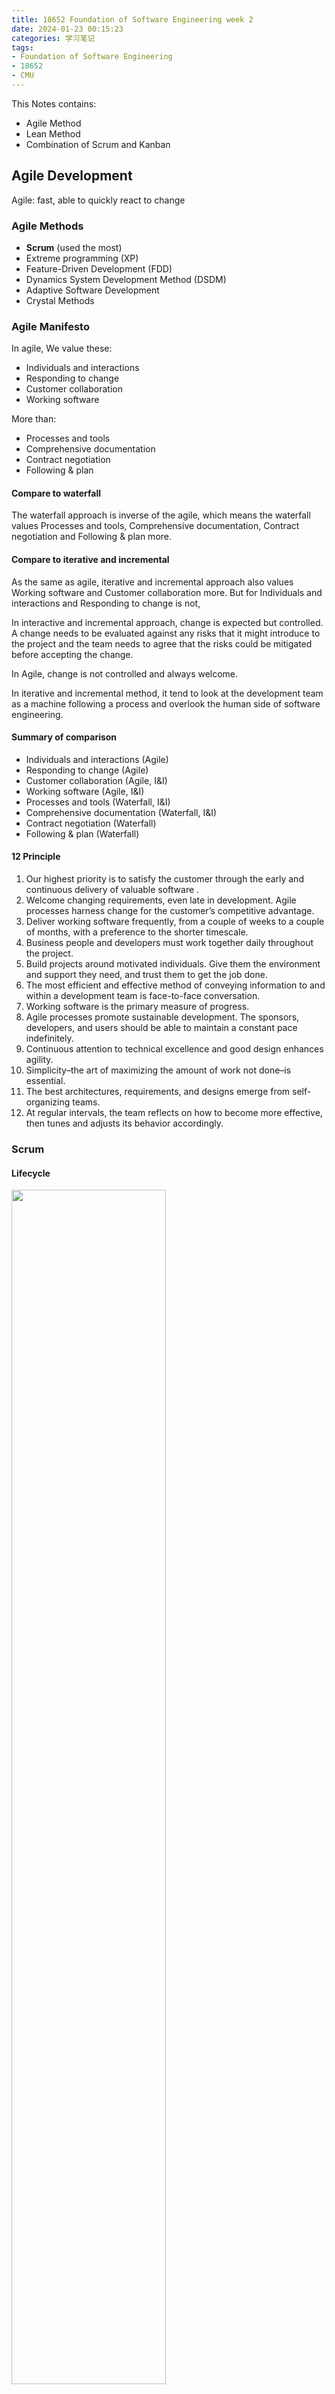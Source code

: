 ```yaml
---
title: 18652 Foundation of Software Engineering week 2
date: 2024-01-23 00:15:23
categories: 学习笔记
tags: 
- Foundation of Software Engineering
- 18652
- CMU
---
```


This Notes contains: 
- Agile Method
- Lean Method
- Combination of Scrum and Kanban

<!-- more -->
<!-- toc -->

## Agile Development

Agile: fast, able to quickly react to change

### Agile Methods

- **Scrum** (used the most)
- Extreme programming (XP)
- Feature-Driven Development (FDD)
- Dynamics System Development Method (DSDM)
- Adaptive Software Development
- Crystal Methods

### Agile Manifesto

In agile, We value these: 

- Individuals and interactions
- Responding to change
- Customer collaboration
- Working software

More than: 

- Processes and tools
- Comprehensive documentation
- Contract negotiation
- Following & plan

#### Compare to waterfall

The waterfall approach is inverse of the agile, which means the waterfall values Processes and tools, Comprehensive documentation, Contract negotiation and Following & plan more.

#### Compare to iterative and incremental

As the same as agile, iterative and incremental approach  also values Working software and Customer collaboration more. But for Individuals and interactions and Responding to change is not,

In interactive and incremental approach, change is expected but controlled.  A change needs to be evaluated against any risks that it might introduce to the project and the team needs to agree that the risks could be mitigated before accepting the change. 

In Agile, change is not controlled and always welcome. 

In iterative and incremental method, it tend to look at the development team as a machine following a process and overlook the human side of software engineering. 

#### Summary of comparison 

- Individuals and interactions (Agile)
- Responding to change (Agile)
- Customer collaboration (Agile, I&I)
- Working software (Agile, I&I)
- Processes and tools (Waterfall, I&I)
- Comprehensive documentation (Waterfall, I&I)
- Contract negotiation (Waterfall)
- Following & plan (Waterfall)

#### 12 Principle

1. Our highest priority is to satisfy the customer through the early and continuous delivery of valuable software .
2. Welcome changing requirements, even late in development. Agile processes harness change for the customer’s competitive advantage.
3. Deliver working software frequently, from a couple of weeks to a couple of months, with a preference to the shorter timescale.
4.  Business people and developers must work together daily throughout the project.
5.  Build projects around motivated individuals. Give them the environment and support they need, and trust them to get the job done.
6.  The most efficient and effective method of conveying information to and within a development team is face-to-face conversation.
7.  Working software is the primary measure of progress.
8.  Agile processes promote sustainable development. The sponsors, developers, and users should be able to maintain a constant pace indefinitely.
9.  Continuous attention to technical excellence and good design   enhances agility.
10.   Simplicity–the art of maximizing the amount of work not done–is essential.
11.  The best architectures, requirements, and designs emerge from self-organizing teams.
12.  At regular intervals, the team reflects on how to become more effective, then tunes and adjusts its behavior accordingly.

### Scrum

#### Lifecycle

<img src="1.png" width="70%" height="70%">

#### Agile value in Scrum Practice

##### Customer Collaboration

> Principle 4: Business people and developers must work together daily throughout the project

This principle could be implemented differently in different methods. 

For instance, in XP, it is implemented using the practice of having a real customer available onsite. In Scrum, this is implemented using the practice of having a **Product Owner** embedded in the team.

- The Product Owner is not the real customer, but he should be working closely with the customer so he can represent the customer.

##### Responding to change

> Principle 2: Welcome changing requirements, even late in development. Agile processes harness change for the customer’s competitive advantage

 This is implemented in Scrum using the practice of continuously updating and prioritizing the **Product Backlog**.

>  **Product Backlog:** It is composed of a number of features to be implemented.  These feature are prioritized by the Product Owner based on customer value.

New feature could be proposed by anyone at anytime, and also the backlog could be reprioritized. 

##### Working software

> Principle 1: Our highest priority is to satisfy the customer through the early and continuous delivery of valuable software .

This principle is implemented in Scrum using the practices of **Iterative Development** and **Sprint Review**. 

The Scrum lifecycle shows that the project is decomposed into series of iterations, called sprints. Each iteration is 2-4 weeks long, and it focuses on implementing a subset of high value features. Through out the iteration, the team meets everyday during a standup meeting. 

In addition, every sprint have a sprint review, to demo the new feature implemented. Audience is the Product Owner and other stakeholders. 

##### Individual and Interaction

> Principle 12: At regular intervals, the team reflects on how to become more effective, then tunes and adjusts its behavior accordingly.

It is implemented in Scrum using the practice of **Sprint Retrospective**.

The entire team holds a retrospective after each sprint. They reflect on what went well/wrong and what to improve during the next sprint. 

 #### What is miss in Scrum as a developer? 

Scrum is a project management framework, in the sense that it provides some guidance on how to manage the project and organized the teams. 

But the scrum does not any guidance on how to perform the technical work. 

For this practice, that is where XP comes in handy. 

#### XP (Extreme Programming) technical practices example

- Test first: writing unit test before writing code.
- Pair-programming: 2 developer working on one workstation, learn from each other an improve code quality.
- incremental design: Instead of starting with a complex design that solves many problems, the idea is to start with a simplest design that solves only one problem and then continuously improve the design through refactoring. 

### Benefits of Agile

1. **Ability to manage changing priorities**
2. Increased productivity
3. Improved project visibility
4. ...

### Barrier to Agile adoption

1. **Inability to change organization culture**
2. General resistance for changing
3. Trying to fit agile elements to non-agile framework
4. ...

---



## Lean Development

For a system, being lean means being optimized in terms of effectiveness, with no waste generation. 

### Lean Approach

**Lean Principles:** Applicable to software

**Key element:** Systems approach to optimize flows and reduce waste.

#### Lean Principles

There are 5 Principles in lean development approach.

1. Identify value
   - Make sure you understand what value means from the perspective of your customer
2. Map value stream
   - Identify all the step of your process, and eliminate the ones that do not create value
3. Create flow
   - Organize the steps into a continuous flow, from the original idea to delivering value to customer
4. Implement pull
   - involve the customer in deciding what needs to be built next
5. Seek perfection
   - Continue the cycle until perfect value is created with no waste

### Waste

There are about 7 form of manufactoring waste: 

1. Inventory
2. Over Processing
3. Motion & Double handling
4. Waiting & Searching
5. Overproduction
6. Defects & Rework
7. Transportation

### Lean Method we focused

- *Kanban*
- Lean Software Development

### KanBan

Kanban approach to change: 

- First start with the foundation principles
- Then adopt the core practice

Kanban foundational principles: 

- Start with what you do now
- Agree to pursue incremental, evolutionary change
- Initially, respect current roles, responsibilities and job titles

#### Kanban Core Practice

<img src="2.png" width="70%" height="70%">

1. Visualize the workflow

   The visualization is done by the Kanban board. In this case, the workflow involves selecting items from a backlog, and a item could be a feature to be implemented for instance. Once select and item, then moves it to development state, to the test state, to the deployment state. Once deployed, the item is to move to done.

2.  Limit WIP (work in progress)

   The idea is to assign explicit limits to how many items may be in progress at each development state.

3. Measure & Optimize flow

   What we measure here is the lead time, or the average time that an item spends in the system, from selected to deploy.

4. Defer commitment

   The commitment to implement an item is deferred until the item is selected. Item remain in the backlog might not be implemented. 

##### Benefit of Kanban Practice

The defer commitment  can minimize production of unnecessary features.

The implement pull system can make the production based on actual customer demand.

The limit of WIP has benefits on

- Bottleneck identification
- Team Collaboration and learning
- Inventory reduction
- lead time reduction
- Quality improvement

##### 

---



## Combination of Method

### Scrum vs Kanban

Scrum

- iterative (sprint = iteration)
- requirement: Flow of project-wide activities

Kanban

- Not iterative in the same way as Scrum. More like a conveyer belt or a pipeline with lots parallelism. 
- requirement: Flow describing how a piece of requirement is translate to a delivered feature. 

#### 3 Question

1. Team Composition and Roles:  How does each approach team composition? What project/team roles does each prescribe?
   1. Scrum: Advocates cross-functional teams.
      - Roles Product Owner
      - Development Team
      - Scrum Master
   2. Kanban: Does not say anything about it Roles
2. Constraints: What kind of limits does each impose on the process, timing, organization, or workload?
   1.  Scrum: 
      - 30-day sprints limiting Work-in-Progress within and iteration to sprint backlog
      - Work item must fit in a sprint
   2. Kanban: 
      - Limits Work-in-Progress per workflow state
      - In a workflow state, work item must be compatible with the number of people available to tackle them and how much work they can take on at one time

3. Practice: Which regular practices does each prescribe? 
   1. Scrum: 
      - Product Backlog
      - Sprint Planning, Estimation
   2. Kanban:


